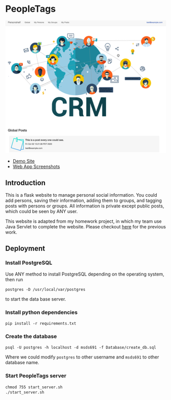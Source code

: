 # PeopleTags
![](images/000.png)
- [Demo Site](https://rebrand.ly/snnkn6x)
- [Web App Screenshots](Screenshots.md)

## Introduction
This is a flask website to manage personal social information. You could add persons, saving their information, adding them to groups, and tagging posts with persons or groups. All information is private except public posts, which could be seen by ANY user.

This website is adapted from my homework project, in which my team use Java Servlet to complete the website. Please checkout [here](https://github.com/secregister01/2019-10-28_PeopleTags.git) for the previous work.

## Deployment
### Install PostgreSQL
Use ANY method to install PostgreSQL depending on the operating system, then run

```
postgres -D /usr/local/var/postgres
```

to start the data base server.

### Install python dependencies

```
pip install -r requirements.txt
```

### Create the database

```
psql -U postgres -h localhost -d msds691 -f Database/create_db.sql
```

Where we could modify `postgres` to other username and `msds691` to other database name.

### Start PeopleTags server
```
chmod 755 start_server.sh
./start_server.sh
```
